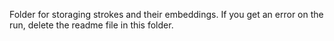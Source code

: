 Folder for storaging strokes and their embeddings. If you get an error on the run, delete the readme file in this folder.
